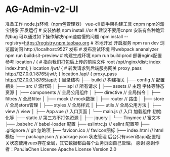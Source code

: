 # AG-Admin-v2-UI
准备工作 node.js环境（npm包管理器） vue-cli 脚手架构建工具 cnpm npm的淘宝镜像 开发运行         # 安装依赖     npm install     //or # 建议不要用cnpm  安装有各种诡异的bug 可以通过如下操作解决npm速度慢的问题     npm install --registry=https://registry.npm.taobao.org      # 本地开发 开启服务     npm run dev 浏览器访问 http://localhost:9527  发布     # 发布测试环境 带webpack ananalyzer     npm run build:sit-preview      # 构建生成环境     npm run build:prod 部署nginx配置参考   location / {         # 指向我们打包后上传的前端文件         root /opt/nginx/dist;         index index.html;     }     location /jwt/ {         # 转发请求到后端服务网关         proxy_pass http://127.0.0.1:8765/jwt/;     }     location /api/ {         proxy_pass http://127.0.0.1:8765/api/;      } 目录结构 ├── build                      // 构建相关   ├── config                     // 配置相关 ├── src                        // 源代码 │   ├── api                    // 所有请求 │   ├── assets                 // 主题 字体等静态资源 │   ├── components             // 全局公用组件 │   ├── directive              // 全局指令 │   ├── filtres                // 全局filter │   ├── mock                   // mock数据 │   ├── router                 // 路由 │   ├── store                  // 全局store管理 │   ├── styles                 // 全局样式 │   ├── utils                  // 全局公用方法 │   ├── view                   // view │   ├── App.vue                // 入口页面 │   └── main.js                // 入口 加载组件 初始化等 ├── static                     // 第三方不打包资源 │   ├── jquery │   └── Tinymce                // 富文本 ├── .babelrc                   // babel-loader 配置 ├── eslintrc.js                // eslint 配置项 ├── .gitignore                 // git 忽略项 ├── favicon.ico                // favicon图标 ├── index.html                 // html模板 └── package.json               // package.json  状态管理 后台只有user和app配置相关状态使用vuex存在全局，其它数据都由每个业务页面自己管理。  感谢 感谢作者：PanJiaChen  License Apache License Version 2.0
